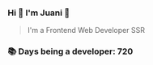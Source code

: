 ### Hi 👋 I&#39;m Juani 🦁

> I&#39;m a Frontend Web Developer SSR

### 📚 Days being a developer: 720

